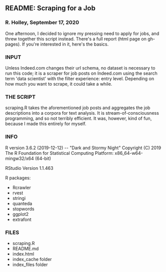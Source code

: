 ## README: Scraping for a Job
### R. Holley, September 17, 2020

One afternoon, I decided to ignore my pressing need to apply for jobs, and threw together this script instead. There's a full report (html page on gh-pages). If you're interested in it, here's the basics.

### INPUT
Unless Indeed.com changes their url schema, no dataset is necessary to run this code; it is a scraper for job posts on Indeed.com using the search term 'data scientist' with the filter experience: entry level. Depending on how much you want to scrape, it could take a while.

### THE SCRIPT
scraping.R takes the aforementioned job posts and aggregates the job descriptions into a corpora for text analysis. It is stream-of-consciousness programming, and so not terribly efficient. It was, however, kind of fun, because I made this entirely for myself.

### INFO 
R version 3.6.2 (2019-12-12) -- "Dark and Stormy Night"
Copyright (C) 2019 The R Foundation for Statistical Computing
Platform: x86_64-w64-mingw32/x64 (64-bit)

RStudio Version 1.1.463

R packages:
* Rcrawler
* rvest
* stringi
* quanteda
* stopwords
* ggplot2
* extrafont

### FILES
* scraping.R
* README.md
* index.html
* index_cache folder
* index_files folder

